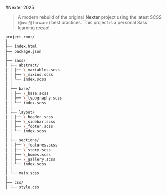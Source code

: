 #Nexter 2025

> A modern rebuild of the original **Nexter** project using the latest SCSS (`@use`/`@forward`) best practices. This project is a personal Sass learning recap!

```bash
project-root/
│
├── index.html
├── package.json
│
├── sass/
│ ├── abstract/
│ │ ├── \_variables.scss
│ │ ├── \_mixins.scss
│ │ └── index.scss
│ │
│ ├── base/
│ │ ├── \_base.scss
│ │ ├── \_typography.scss
│ │ └── index.scss
│ │
│ ├── layout/
│ │ ├── \_header.scss
│ │ ├── \_sidebar.scss
│ │ ├── \_footer.scss
│ │ └── index.scss
│ │
│ ├── sections/
│ │ ├── \_features.scss
│ │ ├── \_story.scss
│ │ ├── \_homes.scss
│ │ ├── \_gallery.scss
│ │ └── index.scss
│ │
│ └── main.scss
│
├── css/
│ └── style.css
```
